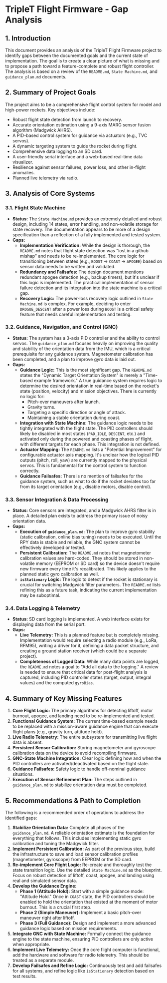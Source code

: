 # TripleT Flight Firmware - Gap Analysis

## 1. Introduction

This document provides an analysis of the TripleT Flight Firmware project to identify gaps between the documented goals and the current state of implementation. The goal is to create a clear picture of what is missing and to propose a path toward a feature-complete and robust flight controller. The analysis is based on a review of the `README.md`, `State Machine.md`, and `guidance_plan.md` documents.

## 2. Summary of Project Goals

The project aims to be a comprehensive flight control system for model and high-power rockets. Key objectives include:
- Robust flight state detection from launch to recovery.
- Accurate orientation estimation using a 9-axis MARG sensor fusion algorithm (Madgwick AHRS).
- A PID-based control system for guidance via actuators (e.g., TVC servos).
- A dynamic targeting system to guide the rocket during flight.
- Comprehensive data logging to an SD card.
- A user-friendly serial interface and a web-based real-time data visualizer.
- Resilience against sensor failures, power loss, and other in-flight anomalies.
- Planned live telemetry via radio.

## 3. Analysis of Core Systems

### 3.1. Flight State Machine

- **Status:** The `State Machine.md` provides an extremely detailed and robust design, including 14 states, error handling, and non-volatile storage for state recovery. The documentation appears to be more of a design specification than a reflection of a fully implemented and tested system.
- **Gaps:**
    - **Implementation Verification:** While the design is thorough, the `README.md` notes that flight state detection was "lost in a github mishap" and needs to be re-implemented. The core logic for transitioning between states (e.g., `BOOST` -> `COAST` -> `APOGEE`) based on sensor data needs to be written and validated.
    - **Redundancy and Failsafes:** The design document mentions redundant apogee detection (e.g., backup timers), but it's unclear if this logic is implemented. The practical implementation of sensor failure detection and its integration into the state machine is a critical gap.
    - **Recovery Logic:** The power-loss recovery logic outlined in `State Machine.md` is complex. For example, deciding to enter `DROGUE_DESCENT` after a power loss during `BOOST` is a critical safety feature that needs careful implementation and testing.

### 3.2. Guidance, Navigation, and Control (GNC)

- **Status:** The system has a 3-axis PID controller and the ability to control servos. The `guidance_plan.md` focuses heavily on improving the quality and stability of the orientation data from the IMU, which is a critical prerequisite for any guidance system. Magnetometer calibration has been completed, and a plan to improve gyro data is laid out.
- **Gaps:**
    - **Guidance Logic:** This is the most significant gap. The `README.md` states the "Dynamic Target Orientation System" is merely a "Time-based example framework." A true guidance system requires logic to determine the desired orientation in real-time based on the rocket's state (position, velocity) and mission objectives. There is currently no logic for:
        - Pitch-over maneuvers after launch.
        - Gravity turns.
        - Targeting a specific direction or angle of attack.
        - Maintaining a stable orientation during coast.
    - **Integration with State Machine:** The guidance logic needs to be tightly integrated with the flight state. The PID controllers should likely be disabled in most states (`PAD_IDLE`, `DESCENT`, etc.) and activated only during the powered and coasting phases of flight, with different targets for each phase. This integration is not defined.
    - **Actuator Mapping:** The `README.md` lists a "Potential Improvement" for configurable actuator axis mapping. It's unclear how the logical PID outputs (pitch, roll, yaw) are currently mapped to the physical servos. This is fundamental for the control system to function correctly.
    - **Guidance Failsafes:** There is no mention of failsafes for the guidance system, such as what to do if the rocket deviates too far from its target orientation (e.g., disable motors, disable control).

### 3.3. Sensor Integration & Data Processing

- **Status:** Core sensors are integrated, and a Madgwick AHRS filter is in place. A detailed plan exists to address the primary issue of noisy orientation data.
- **Gaps:**
    - **Execution of `guidance_plan.md`:** The plan to improve gyro stability (static calibration, online bias tuning) needs to be executed. Until the RPY data is stable and reliable, the GNC system cannot be effectively developed or tested.
    - **Persistent Calibration:** The `README.md` notes that magnetometer calibration values are hard-coded. They should be stored in non-volatile memory (EEPROM or SD card) so the device doesn't require new firmware every time it's recalibrated. This likely applies to the planned static gyro calibration as well.
    - **`isStationary` Logic:** The logic to detect if the rocket is stationary is crucial for switching Madgwick filter parameters. The `README.md` lists refining this as a future task, indicating the current implementation may be suboptimal.

### 3.4. Data Logging & Telemetry

- **Status:** SD card logging is implemented. A web interface exists for displaying data from the serial port.
- **Gaps:**
    - **Live Telemetry:** This is a planned feature but is completely missing. Implementation would require selecting a radio module (e.g., LoRa, RFM95), writing a driver for it, defining a data packet structure, and creating a ground station receiver (which could be a separate project).
    - **Completeness of Logged Data:** While many data points are logged, the `README.md` notes a goal to "Add all data to the logging." A review is needed to ensure that critical data for post-flight analysis is captured, including PID controller states (target, output, integral values) and the computed `gyroBias`.

## 4. Summary of Key Missing Features

1.  **Core Flight Logic:** The primary algorithms for detecting liftoff, motor burnout, apogee, and landing need to be re-implemented and tested.
2.  **Functional Guidance System:** The current time-based example needs to be replaced with a mission-aware guidance engine that can execute flight plans (e.g., gravity turn, attitude hold).
3.  **Live Radio Telemetry:** The entire subsystem for transmitting live flight data is absent.
4.  **Persistent Sensor Calibration:** Storing magnetometer and gyroscope calibration data on the device to avoid recompiling firmware.
5.  **GNC-State Machine Integration:** Clear logic defining how and when the PID controllers are activated/deactivated based on the flight state.
6.  **Guidance Failsafes:** Safety logic to handle off-nominal guidance situations.
7.  **Execution of Sensor Refinement Plan:** The steps outlined in `guidance_plan.md` to stabilize orientation data must be completed.

## 5. Recommendations & Path to Completion

The following is a recommended order of operations to address the identified gaps:

1.  **Stabilize Orientation Data:** Complete all phases of the `guidance_plan.md`. A reliable orientation estimate is the foundation for everything that follows. This includes implementing static gyro calibration and tuning the Madgwick filter.
2.  **Implement Persistent Calibration:** As part of the previous step, build the infrastructure to save and load sensor calibration profiles (magnetometer, gyroscope) from EEPROM or the SD card.
3.  **Re-implement Core Flight Logic:** Re-create and thoroughly test the state transition logic. Use the detailed `State Machine.md` as the blueprint. Focus on robust detection of liftoff, coast, apogee, and landing using real and simulated sensor data.
4.  **Develop the Guidance Engine:**
    - **Phase 1 (Attitude Hold):** Start with a simple guidance mode: "Attitude Hold." Once in `COAST` state, the PID controllers should be enabled to hold the orientation that existed at the moment of motor burnout. This is a crucial first step.
    - **Phase 2 (Simple Maneuver):** Implement a basic pitch-over maneuver right after liftoff.
    - **Phase 3 (Full Guidance):** Design and implement a more advanced guidance logic based on mission requirements.
5.  **Integrate GNC with State Machine:** Formally connect the guidance engine to the state machine, ensuring PID controllers are only active when appropriate.
6.  **Implement Live Telemetry:** Once the core flight computer is functional, add the hardware and software for radio telemetry. This should be treated as a separate module.
7.  **Develop Failsafes and Refine Logic:** Continuously test and add failsafes for all systems, and refine logic like `isStationary` detection based on test results. 